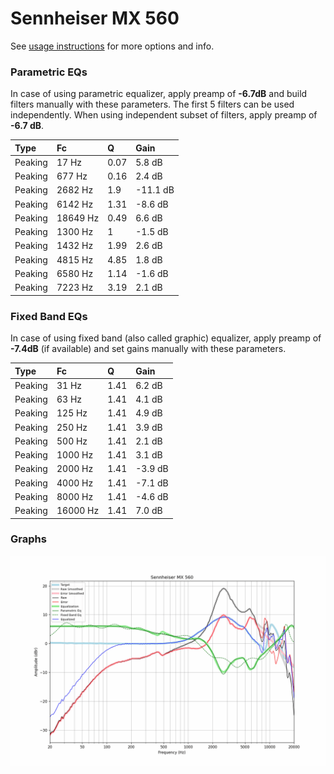 # Sennheiser MX 560
See [usage instructions](https://github.com/jaakkopasanen/AutoEq#usage) for more options and info.

### Parametric EQs
In case of using parametric equalizer, apply preamp of **-6.7dB** and build filters manually
with these parameters. The first 5 filters can be used independently.
When using independent subset of filters, apply preamp of **-6.7 dB**.

| Type    | Fc       |    Q | Gain     |
|:--------|:---------|:-----|:---------|
| Peaking | 17 Hz    | 0.07 | 5.8 dB   |
| Peaking | 677 Hz   | 0.16 | 2.4 dB   |
| Peaking | 2682 Hz  | 1.9  | -11.1 dB |
| Peaking | 6142 Hz  | 1.31 | -8.6 dB  |
| Peaking | 18649 Hz | 0.49 | 6.6 dB   |
| Peaking | 1300 Hz  | 1    | -1.5 dB  |
| Peaking | 1432 Hz  | 1.99 | 2.6 dB   |
| Peaking | 4815 Hz  | 4.85 | 1.8 dB   |
| Peaking | 6580 Hz  | 1.14 | -1.6 dB  |
| Peaking | 7223 Hz  | 3.19 | 2.1 dB   |

### Fixed Band EQs
In case of using fixed band (also called graphic) equalizer, apply preamp of **-7.4dB**
(if available) and set gains manually with these parameters.

| Type    | Fc       |    Q | Gain    |
|:--------|:---------|:-----|:--------|
| Peaking | 31 Hz    | 1.41 | 6.2 dB  |
| Peaking | 63 Hz    | 1.41 | 4.1 dB  |
| Peaking | 125 Hz   | 1.41 | 4.9 dB  |
| Peaking | 250 Hz   | 1.41 | 3.9 dB  |
| Peaking | 500 Hz   | 1.41 | 2.1 dB  |
| Peaking | 1000 Hz  | 1.41 | 3.1 dB  |
| Peaking | 2000 Hz  | 1.41 | -3.9 dB |
| Peaking | 4000 Hz  | 1.41 | -7.1 dB |
| Peaking | 8000 Hz  | 1.41 | -4.6 dB |
| Peaking | 16000 Hz | 1.41 | 7.0 dB  |

### Graphs
![](./Sennheiser%20MX%20560.png)